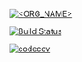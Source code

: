 [![<ORG_NAME>](https://circleci.com/gh/justmytwospence/python-testing.svg?style=svg)](<LINK>)

[![Build Status](https://app.travis-ci.com/justmytwospence/python-testing.svg?branch=main)](https://app.travis-ci.com/justmytwospence/python-testing)

[![codecov](https://codecov.io/gh/justmytwospence/python-testing/branch/main/graph/badge.svg?token=1BB06V4G2L)](https://codecov.io/gh/justmytwospence/python-testing)